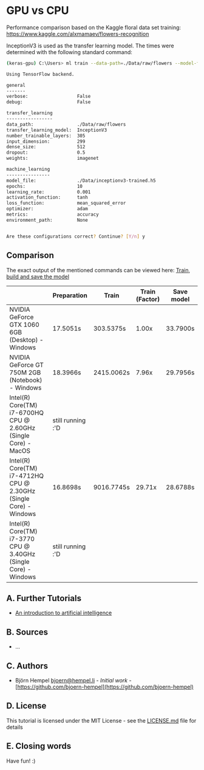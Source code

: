 # GPU vs CPU

Performance comparison based on the Kaggle floral data set training: https://www.kaggle.com/alxmamaev/flowers-recognition

InceptionV3 is used as the transfer learning model. The times were determined with the following standard command:

```bash
(keras-gpu) C:\Users> ml train --data-path=./Data/raw/flowers --model-file=./Data/inceptionv3-trained.h5

Using TensorFlow backend.

general
-------
verbose:                  False
debug:                    False

transfer_learning
-----------------
data_path:                ./Data/raw/flowers
transfer_learning_model:  InceptionV3
number_trainable_layers:  305
input_dimension:          299
dense_size:               512
dropout:                  0.5
weights:                  imagenet

machine_learning
----------------
model_file:               ./Data/inceptionv3-trained.h5
epochs:                   10
learning_rate:            0.001
activation_function:      tanh
loss_function:            mean_squared_error
optimizer:                adam
metrics:                  accuracy
environment_path:         None


Are these configurations correct? Continue? [Y/n] y
```

## Comparison

The exact output of the mentioned commands can be viewed here: [Train, build and save the model](/markdown/image-classifier/train-build-save.md)

|                                                         | Preparation | Train       | Train (Factor) | Save model |
|---------------------------------------------------------|-------------|-------------|----------------|------------|
| NVIDIA GeForce GTX 1060 6GB (Desktop) - Windows                   | 17.5051s    | 303.5375s   |  1.00x         | 33.7900s   |
| NVIDIA GeForce GT 750M 2GB (Notebook) - Windows                   | 18.3966s    | 2415.0062s  |  7.96x         | 29.7956s   |
| Intel(R) Core(TM) i7-6700HQ CPU @ 2.60GHz (Single Core) - MacOS   | still running :'D    |             |                |            |
| Intel(R) Core(TM) i7-4712HQ CPU @ 2.30GHz (Single Core) - Windows | 16.8698s    | 9016.7745s  | 29.71x         | 28.6788s   |
| Intel(R) Core(TM) i7-3770 CPU @ 3.40GHz (Single Core) - Windows   | still running :'D |             |                |            |

## A. Further Tutorials

* [An introduction to artificial intelligence](https://github.com/friends-of-ai/an-introduction-to-artificial-intelligence)

## B. Sources

* ...

## C. Authors

* Björn Hempel <bjoern@hempel.li> - _Initial work_ - [https://github.com/bjoern-hempel](https://github.com/bjoern-hempel)

## D. License

This tutorial is licensed under the MIT License - see the [LICENSE.md](/LICENSE.md) file for details

## E. Closing words

Have fun! :)

